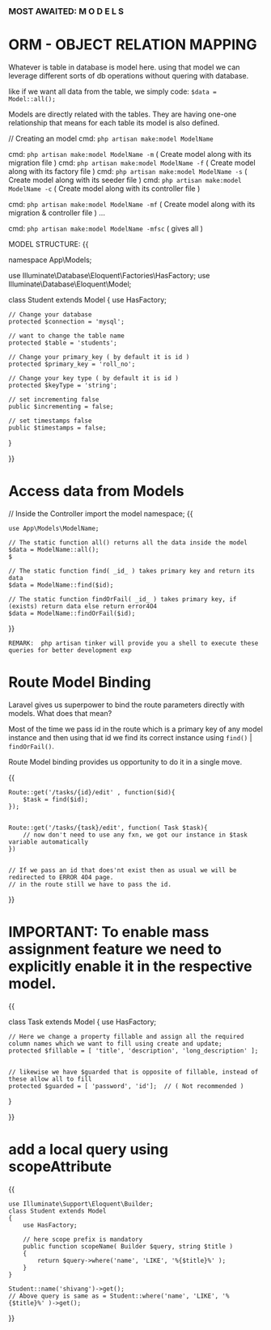 ###                                  MOST AWAITED: M O D E L S

# ORM - OBJECT RELATION MAPPING

Whatever is table in database is model here. using that model we can leverage different sorts of db operations without quering with database.

like if we want all data from the table, we simply code: `$data = Model::all();`

Models are directly related with the tables. They are having one-one relationship that means for each table its model is also defined.

// Creating an model 
cmd: `php artisan make:model ModelName`

cmd: `php artisan make:model ModelName -m` ( Create model along with its migration file )
cmd: `php artisan make:model ModelName -f` ( Create model along with its factory file )
cmd: `php artisan make:model ModelName -s` ( Create model along with its seeder file )
cmd: `php artisan make:model ModelName -c` ( Create model along with its controller file )

cmd: `php artisan make:model ModelName -mf` ( Create model along with its migration & controller file )
...

cmd: `php artisan make:model ModelName -mfsc` ( gives all )



MODEL STRUCTURE:
{{

namespace App\Models;

use Illuminate\Database\Eloquent\Factories\HasFactory;
use Illuminate\Database\Eloquent\Model;

class Student extends Model
{
    use HasFactory;

    // Change your database
    protected $connection = 'mysql';

    // want to change the table name
    protected $table = 'students';

    // Change your primary_key ( by default it is id )
    protected $primary_key = 'roll_no';

    // Change your key type ( by default it is id )
    protected $keyType = 'string';

    // set incrementing false
    public $incrementing = false;

    // set timestamps false
    public $timestamps = false;
}

}}





# Access data from Models

// Inside the Controller import the model namespace;
{{

    use App\Models\ModelName;

    // The static function all() returns all the data inside the model 
    $data = ModelName::all();                                                                                $

    // The static function find( _id_ ) takes primary key and return its data
    $data = ModelName::find($id);                                                                              

    // The static function findOrFail( _id_ ) takes primary key, if (exists) return data else return error4O4
    $data = ModelName::findOrFail($id);          
    
}}

`REMARK:  php artisan tinker will provide you a shell to execute these queries for better development exp`




# Route Model Binding

Laravel gives us superpower to bind the route parameters directly with models. What does that mean?

Most of the time we pass id in the route which is a primary key of any model instance and then using that id we find its correct instance using `find()` | `findOrFail()`. 

Route Model binding provides us opportunity to do it in a single move.

{{

    Route::get('/tasks/{id}/edit' , function($id){
        $task = find($id);
    });

    
    Route::get('/tasks/{task}/edit', function( Task $task){
        // now don't need to use any fxn, we got our instance in $task variable automatically
    })


    // If we pass an id that does'nt exist then as usual we will be redirected to ERROR 4O4 page.
    // in the route still we have to pass the id.
}}



# IMPORTANT: To enable mass assignment feature we need to explicitly enable it in the respective model.

{{

class Task extends Model
{
    use HasFactory;

    // Here we change a property fillable and assign all the required column names which we want to fill using create and update;
    protected $fillable = [ 'title', 'description', 'long_description' ];


    // likewise we have $guarded that is opposite of fillable, instead of these allow all to fill
    protected $guarded = [ 'password', 'id'];  // ( Not recommended ) 
}

}}



#    add a local query using scopeAttribute

{{

    use Illuminate\Support\Eloquent\Builder;
    class Student extends Model 
    {
        use HasFactory;

        // here scope prefix is mandatory
        public function scopeName( Builder $query, string $title )
        {
            return $query->where('name', 'LIKE', '%{$title}%' );
        }
    }

    Student::name('shivang')->get();
    // Above query is same as = Student::where('name', 'LIKE', '%{$title}%' )->get();      
}}
